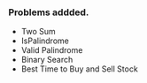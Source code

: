 ### Problems addded.

-   Two Sum
-   IsPalindrome
-   Valid Palindrome
-   Binary Search
-   Best Time to Buy and Sell Stock
